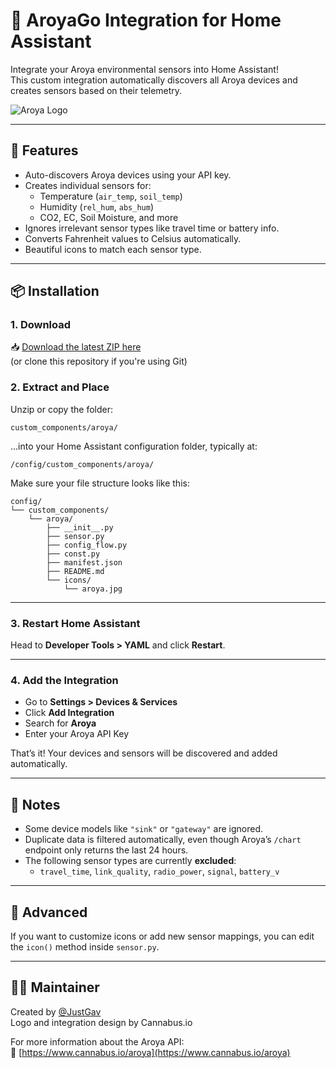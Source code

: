 # 🌿 AroyaGo Integration for Home Assistant

Integrate your Aroya environmental sensors into Home Assistant!  
This custom integration automatically discovers all Aroya devices and creates sensors based on their telemetry.

![Aroya Logo](custom_components/aroya/icons/icon.png)

---

## 🔧 Features

- Auto-discovers Aroya devices using your API key.
- Creates individual sensors for:
  - Temperature (`air_temp`, `soil_temp`)
  - Humidity (`rel_hum`, `abs_hum`)
  - CO2, EC, Soil Moisture, and more
- Ignores irrelevant sensor types like travel time or battery info.
- Converts Fahrenheit values to Celsius automatically.
- Beautiful icons to match each sensor type.

---

## 📦 Installation

### 1. Download

📥 [Download the latest ZIP here](#)  
(or clone this repository if you're using Git)

### 2. Extract and Place

Unzip or copy the folder:

```
custom_components/aroya/
```

...into your Home Assistant configuration folder, typically at:

```
/config/custom_components/aroya/
```

Make sure your file structure looks like this:

```
config/
└── custom_components/
    └── aroya/
        ├── __init__.py
        ├── sensor.py
        ├── config_flow.py
        ├── const.py
        ├── manifest.json
        ├── README.md
        └── icons/
            └── aroya.jpg
```

---

### 3. Restart Home Assistant

Head to **Developer Tools > YAML** and click **Restart**.

---

### 4. Add the Integration

- Go to **Settings > Devices & Services**
- Click **Add Integration**
- Search for **Aroya**
- Enter your Aroya API Key

That’s it! Your devices and sensors will be discovered and added automatically.

---

## 🧠 Notes

- Some device models like `"sink"` or `"gateway"` are ignored.
- Duplicate data is filtered automatically, even though Aroya’s `/chart` endpoint only returns the last 24 hours.
- The following sensor types are currently **excluded**:
  - `travel_time`, `link_quality`, `radio_power`, `signal`, `battery_v`

---

## 🧰 Advanced

If you want to customize icons or add new sensor mappings, you can edit the `icon()` method inside `sensor.py`.

---

## 👨‍💻 Maintainer

Created by [@JustGav](https://github.com/JustGav)  
Logo and integration design by Cannabus.io

For more information about the Aroya API:  
🔗 [https://www.cannabus.io/aroya](https://www.cannabus.io/aroya)
